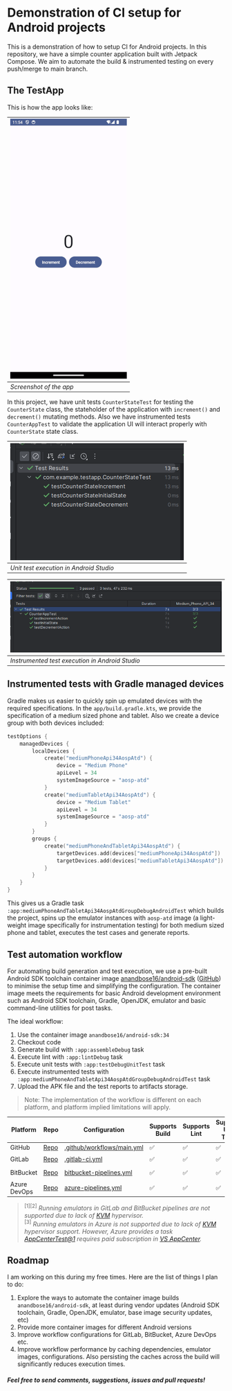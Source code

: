 # Demonstration of CI setup for Android projects

This is a demonstration of how to setup CI for Android projects. In this repository, we have a simple counter application built with Jetpack Compose. We aim to automate the build & instrumented testing on every push/merge to main branch.

## The TestApp

This is how the app looks like:

| ![Screenshot of the app](ss.png) |
| -- |
| *Screenshot of the app* |

In this project, we have unit tests `CounterStateTest` for testing the `CounterState` class, the stateholder of the application with `increment()` and `decrement()` mutating methods. Also we have instrumented tests `CounterAppTest` to validate the application UI will interact properly with `CounterState` state class.

| ![Unit test execution in Android Studio](unit-test-execution.png) |
| -- |
| *Unit test execution in Android Studio* |

| ![Instrumented test execution in Android Studio](instrumented-test-execution.png) |
| -- |
| *Instrumented test execution in Android Studio* |

## Instrumented tests with Gradle managed devices

Gradle makes us easier to quickly spin up emulated devices with the required specifications. In the `app/build.gradle.kts`, we provide the specification of a medium sized phone and tablet. Also we create a device group with both devices included:

```kotlin
testOptions {
    managedDevices {
        localDevices {
            create("mediumPhoneApi34AospAtd") {
                device = "Medium Phone"
                apiLevel = 34
                systemImageSource = "aosp-atd"
            }
            create("mediumTabletApi34AospAtd") {
                device = "Medium Tablet"
                apiLevel = 34
                systemImageSource = "aosp-atd"
            }
        }
        groups {
            create("mediumPhoneAndTabletApi34AospAtd") {
                targetDevices.add(devices["mediumPhoneApi34AospAtd"])
                targetDevices.add(devices["mediumTabletApi34AospAtd"])
            }
        }
    }
}
```

This gives us a Gradle task `:app:mediumPhoneAndTabletApi34AospAtdGroupDebugAndroidTest` which builds the project, spins up the emulator instances with `aosp-atd` image (a light-weight image specifically for instrumentation testing) for both medium sized phone and tablet, executes the test cases and generate reports.

## Test automation workflow

For automating build generation and test execution, we use a pre-built Android SDK toolchain container image [anandbose16/android-sdk](https://hub.docker.com/r/anandbose16/android-sdk) ([GitHub](https://github.com/anandbosedev/android-sdk)) to minimise the setup time and simplifying the configuration. The container image meets the requirements for basic Android development environment such as Android SDK toolchain, Gradle, OpenJDK, emulator and basic command-line utilities for post tasks.

The ideal workflow:
1. Use the container image `anandbose16/android-sdk:34`
2. Checkout code
3. Generate build with `:app:assembleDebug` task
4. Execute lint with `:app:lintDebug` task
5. Execute unit tests with `:app:testDebugUnitTest` task
6. Execute instrumented tests with `:app:mediumPhoneAndTabletApi34AospAtdGroupDebugAndroidTest` task
7. Upload the APK file and the test reports to artifacts storage.

> Note: The implementation of the workflow is different on each platform, and platform implied limitations will apply.

| Platform | Repo | Configuration | Supports Build | Supports Lint | Supports Unit Tests | Support Instrumented Tests |
|----------|------|---------------|----------------|---------------|---------------------|----------------------------|
| GitHub | [Repo](https://github.com/anandbosedev/android-ci-demo) | [.github/workflows/main.yml](.github/workflows/main.yml) | ✅ | ✅ | ✅ | ✅ |
| GitLab | [Repo](https://gitlab.com/anandbose/android-ci-demo) | [.gitlab-ci.yml](.gitlab-ci.yml) | ✅ | ✅ | ✅ | ⛔<sup>[1]</sup> |
| BitBucket | [Repo](https://bitbucket.org/anandbose/android-ci-demo) | [bitbucket-pipelines.yml](bitbucket-pipelines.yml) | ✅ | ✅ | ✅ | ⛔<sup>[2]</sup> |
| Azure DevOps | [Repo](https://dev.azure.com/anandbose/android-ci-demo) | [azure-pipelines.yml](azure-pipelines.yml) | ✅ | ✅ | ✅ | ⛔<sup>[3]</sup> |

> <sup>[1][2]</sup> *Running emulators in GitLab and BitBucket pipelines are not supported due to lack of [KVM](https://developer.android.com/studio/run/emulator-acceleration#vm-linux) hypervisor.*<br>
<sup>[3]</sup> *Running emulators in Azure is not supported due to lack of [KVM](https://developer.android.com/studio/run/emulator-acceleration#vm-linux) hypervisor support. However, Azure provides a task [AppCenterTest@1](https://learn.microsoft.com/en-us/azure/devops/pipelines/tasks/reference/app-center-test-v1?view=azure-pipelines) requires paid subscription in [VS AppCenter](https://appcenter.ms/).*

## Roadmap

I am working on this during my free times. Here are the list of things I plan to do:

1. Explore the ways to automate the container image builds `anandbose16/android-sdk`, at least during vendor updates (Android SDK toolchain, Gradle, OpenJDK, emulator, base image security updates, etc)
2. Provide more container images for different Android versions
3. Improve workflow configurations for GitLab, BitBucket, Azure DevOps etc.
4. Improve workflow performance by caching dependencies, emulator images, configurations. Also persisting the caches across the build will significantly reduces execution times.

#### *Feel free to send comments, suggestions, issues and pull requests!*